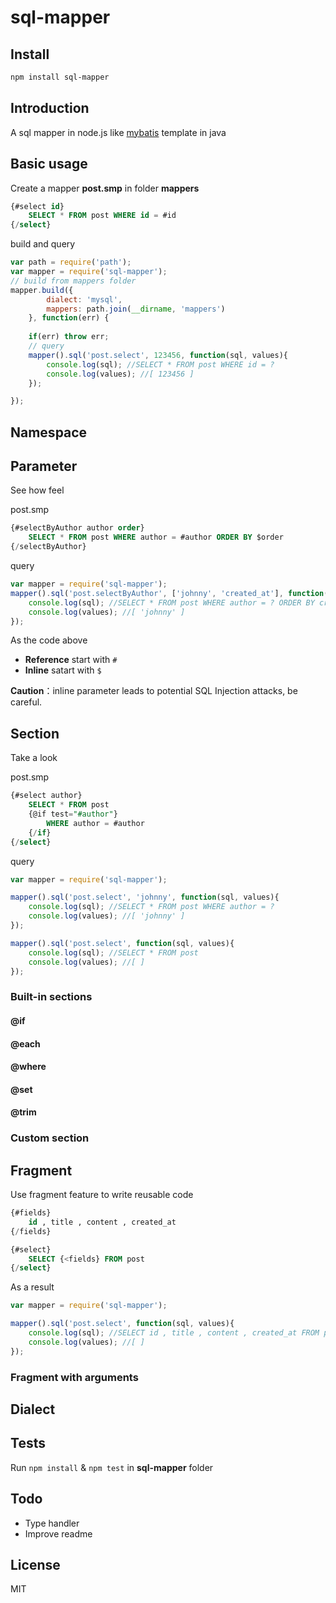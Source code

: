 # sql-mapper

## Install

```bash
npm install sql-mapper
```
## Introduction
A sql mapper in node.js like [mybatis](http://mybatis.org) template in java

## Basic usage

Create a mapper **post.smp** in folder **mappers**
```sql
{#select id}
    SELECT * FROM post WHERE id = #id
{/select}
```

build and query
```js
var path = require('path');
var mapper = require('sql-mapper');
// build from mappers folder
mapper.build({
        dialect: 'mysql',
        mappers: path.join(__dirname, 'mappers')
    }, function(err) {
    
    if(err) throw err;
    // query
    mapper().sql('post.select', 123456, function(sql, values){
        console.log(sql); //SELECT * FROM post WHERE id = ?
        console.log(values); //[ 123456 ]
    });

});
```

## Namespace

## Parameter
See how feel

post.smp
```sql
{#selectByAuthor author order}
    SELECT * FROM post WHERE author = #author ORDER BY $order
{/selectByAuthor}
```
query
```js
var mapper = require('sql-mapper');
mapper().sql('post.selectByAuthor', ['johnny', 'created_at'], function(sql, values){
    console.log(sql); //SELECT * FROM post WHERE author = ? ORDER BY created_at
    console.log(values); //[ 'johnny' ]
});
```
As the code above
* **Reference** start with `#`
* **Inline** satart with `$`

**Caution**：inline parameter leads to potential SQL Injection attacks, be careful.

## Section
Take a look

post.smp
```sql
{#select author}
    SELECT * FROM post
    {@if test="#author"}
        WHERE author = #author
    {/if}
{/select}
```
query
```js
var mapper = require('sql-mapper');

mapper().sql('post.select', 'johnny', function(sql, values){
    console.log(sql); //SELECT * FROM post WHERE author = ?
    console.log(values); //[ 'johnny' ]
});

mapper().sql('post.select', function(sql, values){
    console.log(sql); //SELECT * FROM post
    console.log(values); //[ ]
});
```

### Built-in sections
#### @if
#### @each
#### @where
#### @set
#### @trim

### Custom section

## Fragment
Use fragment feature to write reusable code

```sql
{#fields}
    id , title , content , created_at
{/fields}

{#select}
    SELECT {<fields} FROM post
{/select}
```
As a result
```js
var mapper = require('sql-mapper');

mapper().sql('post.select', function(sql, values){
    console.log(sql); //SELECT id , title , content , created_at FROM post
    console.log(values); //[ ]
});
```

### Fragment with arguments

## Dialect

## Tests
Run `npm install` & `npm test` in **sql-mapper** folder

## Todo
* Type handler
* Improve readme

## License
MIT